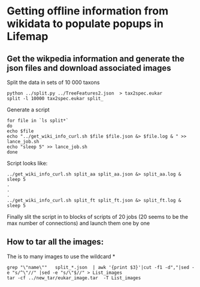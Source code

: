 # Getting offline information from wikidata to populate popups in Lifemap

## Get the wikpedia information and generate the json files  and download associated images

Split the data in sets  of 10 000 taxons

    python ../split.py ../TreeFeatures2.json  > tax2spec.eukar
    split -l 10000 tax2spec.eukar split_

Generate a script

    for file in `ls split*`
    do
    echo $file
    echo "../get_wiki_info_curl.sh $file $file.json &> $file.log & " >> lance_job.sh
    echo "sleep 5" >> lance_job.sh
    done

Script looks like:

    ../get_wiki_info_curl.sh split_aa split_aa.json &> split_aa.log & 
    sleep 5
    .
    .
    .
    ../get_wiki_info_curl.sh split_ft split_ft.json &> split_ft.log & 
    sleep 5

Finally slit the script in to blocks of scripts of 20 jobs  (20 seems to be the max number of connections) and launch them one by one


## How to tar all the images:

The is to many images to use the wildcard *

    grep "\"name\""   split_*.json  | awk '{print $3}'|cut -f1 -d","|sed -e "s/^\"//" |sed -e "s/\"$//" > List_images
    tar -cf ../new_tar/eukar_image.tar  -T List_images

